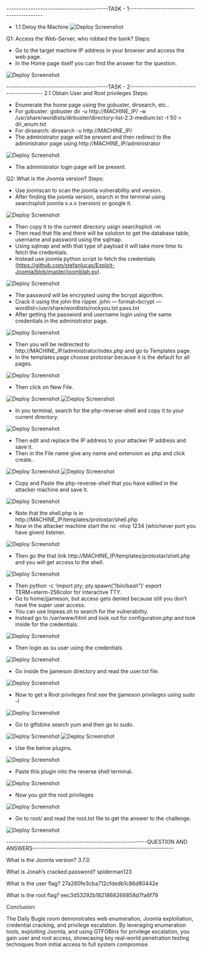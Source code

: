 ------------------------------------------TASK - 1------------------------------------------
- 1.1 Deloy the Machine
![Deploy Screenshot](screenshots/image1.png)

Q1: Access the Web-Server, who robbed the bank? 
Steps:

- Go to the target machine IP address in your browser and access the web page.
- In the Home page itself you can find the answer for the question.

![Deploy Screenshot](screenshots/image2.png)

------------------------------------------TASK - 2------------------------------------------
2.1 Obtain User and Root privileges
Steps:

- Enumerate the home page using the gobuster, dirsearch, etc..
- For gobuster:
    gobuster dir -u http://MACHINE_IP/ -w /usr/share/wordlists/dirbuster/directory-list-2.3-medium.txt -t 50 > dir_enum.txt
- For dirsearch:
    dirsearch -u http://MACHINE_IP/
- The administrator page will be present and then redirect to the administrator page using http://MACHINE_IP/administrator

![Deploy Screenshot](screenshots/image3.png)

- The administrator login page will be present.

Q2: What is the Joomla version?
Steps:

- Use joomscan to scan the joomla vulnerabiltiy and version.
- After finding the joomla version, search in the terminal using searchsploit joomla x.x.x (version) or google it.

![Deploy Screenshot](screenshots/image4.png)

- Then copy it to the current directory usign searchsploit -m
- Then read that file and there will be solution to get the database table, username and password using the sqlmap.
- Using sqlmap and with that type of payload it will take more time to fetch the credentials.
- Instead use joomla python script to fetch the credentials (https://github.com/stefanlucas/Exploit-Joomla/blob/master/joomblah.py).

![Deploy Screenshot](screenshots/image5.png)

- The password will be encrypted using the bcrypt algorithm.
- Crack it using the john the ripper.
    john — format=bcrypt — wordlist=/usr/share/wordlists/rockyou.txt pass.txt
- After getting the password and username login using the same credentials in the administrator page.

![Deploy Screenshot](screenshots/image6.png)

- Then you will be redirected to http://MACHINE_IP/administrator/index.php and go to Templates page.
- In the templates page choose protostar because it is the default for all pages.

![Deploy Screenshot](screenshots/image7.png)

- Then click on New File.

![Deploy Screenshot](screenshots/image8.png)
![Deploy Screenshot](screenshots/image9.png)

- In you terminal, search for the php-reverse-shell and copy it to your current directory.

![Deploy Screenshot](screenshots/image10.png)

- Then edit and replace the IP address to your attacker IP address and save it.
- Then in the File name give any name and extension as php and click create..

![Deploy Screenshot](screenshots/image11.png)
![Deploy Screenshot](screenshots/image12.png)

- Copy and Paste the php-reverse-shell that you have edited in the attacker machine and save it.

![Deploy Screenshot](screenshots/image13.png)

- Note that the shell.php is in http://MACHINE_IP/templates/protostar/shell.php
- Now in the attacker machine start the nc -nlvp 1234 (whichever port you have given) listener.

![Deploy Screenshot](screenshots/image14.png)

- Then go the that link http://MACHINE_IP/templates/protostar/shell.php and you will get access to the shell.

![Deploy Screenshot](screenshots/image15.png)

- Then
    python -c ‘import pty; pty.spawn(“/bin/bash”)’
    export TERM=xterm-256color
  for interactive TTY.
- Go to home/jjameson, but access gets denied because still you don’t have the super user access.
- You can use linpeas.sh to search for the vulnerabiltiy.
- Instead go to /var/www/html and look out for configuration.php and look inside for the credentials.

![Deploy Screenshot](screenshots/image16.png)

- Then login as su user using the credentials.

![Deploy Screenshot](screenshots/image17.png)

- Go inside the jjameson directory and read the user.txt file.

![Deploy Screenshot](screenshots/image18.png)

- Now to get a Root privileges first see the jjameson privileges using sudo -l

![Deploy Screenshot](screenshots/image19.png)

- Go to gtfobins search yum and then go to sudo.

![Deploy Screenshot](screenshots/image20.png)
![Deploy Screenshot](screenshots/image21.png)

- Use the below plugins.

![Deploy Screenshot](screenshots/image22.png)

- Paste this plugin into the reverse shell terminal.

![Deploy Screenshot](screenshots/image23.png)

- Now you got the root privileges

![Deploy Screenshot](screenshots/image24.png)

- Go to root/ and read the root.txt file to get the answer to the challenge.

![Deploy Screenshot](screenshots/image25.png)

----------------------------------------------------------QUESTION AND ANSWERS----------------------------------------------------------

What is the Joomla version?
3.7.0

What is Jonah’s cracked password?
spiderman123

What is the user flag?
27a260fe3cba712cfdedb1c86d80442e

What is the root flag?
eec3d53292b1821868266858d7fa6f79


Conclusion:

The Daily Bugle room demonstrates web enumeration, Joomla exploitation, credential cracking, and privilege escalation. By leveraging enumeration tools, exploiting Joomla, and using GTFOBins for privilege escalation, you gain user and root access, showcasing key real-world penetration testing techniques from initial access to full system compromise.


















